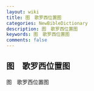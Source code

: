 ```yaml
---
layout: wiki
title: 图　歌罗西位置图
categories: NewBibleDictionary
description: 图　歌罗西位置图
keywords: 图　歌罗西位置图
comments: false
---
```


## 图　歌罗西位置图



图　歌罗西位置图





